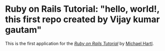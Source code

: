 # Ruby on Rails Tutorial: "hello, world!, this first repo created by Vijay kumar gautam"

This is the first application for the
[*Ruby on Rails Tutorial*](http://www.railstutorial.org/)
by [Michael Hartl](http://www.michaelhartl.com/).
